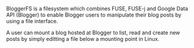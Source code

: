 BloggerFS is a filesystem which combines FUSE, FUSE-j and Google Data API (Blogger) to enable Blogger users to manipulate their blog posts by using a file interface.

A user can mount a blog hosted at Blogger to list, read and create new posts by simply editting a file below a mounting point in Linux.


